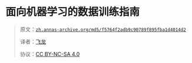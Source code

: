 # 面向机器学习的数据训练指南

> 原文：[`zh.annas-archive.org/md5/f5764f2adb9c90789f895fba1d4014d2`](https://zh.annas-archive.org/md5/f5764f2adb9c90789f895fba1d4014d2)
> 
> 译者：[飞龙](https://github.com/wizardforcel)
> 
> 协议：[CC BY-NC-SA 4.0](http://creativecommons.org/licenses/by-nc-sa/4.0/)